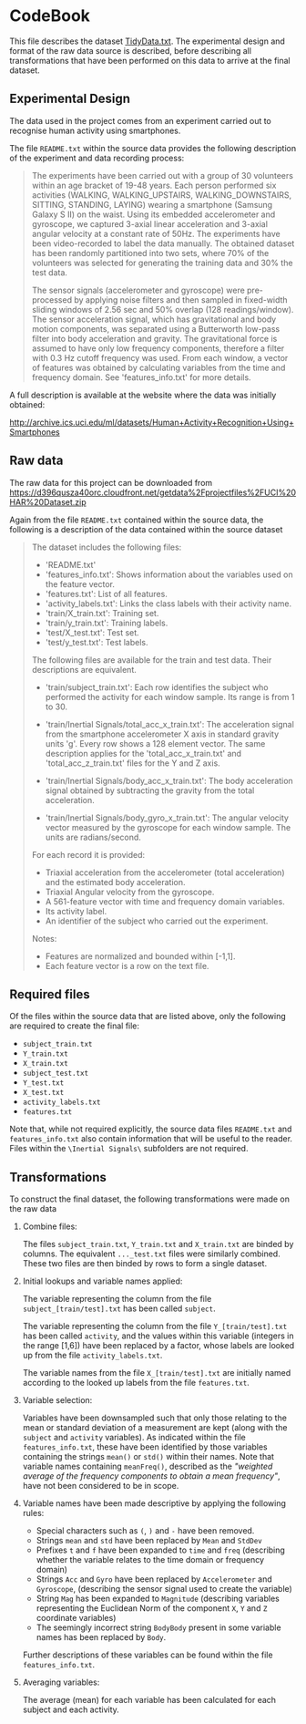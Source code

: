 # CodeBook

This file describes the dataset [TidyData.txt](https://github.com/dmsilverstone/GettingAndCleaningDataProject/blob/master/TidyData.txt).  The experimental design and format of the raw data source is described, before describing all transformations that have been performed on this data to arrive at the final dataset.

## Experimental Design
The data used in the project comes from an experiment carried out to recognise human activity using smartphones.

The file `README.txt` within the source data provides the following description of the experiment and data recording process: 

> The experiments have been carried out with a group of 30 volunteers within an age bracket of 19-48 years. Each person performed six activities (WALKING, WALKING_UPSTAIRS, WALKING_DOWNSTAIRS, SITTING, STANDING, LAYING) wearing a smartphone (Samsung Galaxy S II) on the waist. Using its embedded accelerometer and gyroscope, we captured 3-axial linear acceleration and 3-axial angular velocity at a constant rate of 50Hz. The experiments have been video-recorded to label the data manually. The obtained dataset has been randomly partitioned into two sets, where 70% of the volunteers was selected for generating the training data and 30% the test data.
>
>The sensor signals (accelerometer and gyroscope) were pre-processed by applying noise filters and then sampled in fixed-width sliding windows of 2.56 sec and 50% overlap (128 readings/window). The sensor acceleration signal, which has gravitational and body motion components, was separated using a Butterworth low-pass filter into body acceleration and gravity. The gravitational force is assumed to have only low frequency components, therefore a filter with 0.3 Hz cutoff frequency was used. From each window, a vector of features was obtained by calculating variables from the time and frequency domain. See 'features_info.txt' for more details.

A full description is available at the website where the data was initially obtained:

<http://archive.ics.uci.edu/ml/datasets/Human+Activity+Recognition+Using+Smartphones>

## Raw data
The raw data for this project can be downloaded from
<https://d396qusza40orc.cloudfront.net/getdata%2Fprojectfiles%2FUCI%20HAR%20Dataset.zip>

Again from the file `README.txt` contained within the source data, the following is a description of the data contained within the source dataset

> The dataset includes the following files:
>
> - 'README.txt'
> - 'features_info.txt': Shows information about the variables used on the feature vector.
> - 'features.txt': List of all features.
> - 'activity_labels.txt': Links the class labels with their activity name.
> - 'train/X_train.txt': Training set.
> - 'train/y_train.txt': Training labels.
> - 'test/X_test.txt': Test set.
> - 'test/y_test.txt': Test labels.
> 
> The following files are available for the train and test data. Their descriptions are equivalent. 
> 
> - 'train/subject_train.txt': Each row identifies the subject who performed the activity for each window sample. Its range is from 1 to 30. 
> 
> - 'train/Inertial Signals/total_acc_x_train.txt': The acceleration signal from the smartphone accelerometer X axis in standard gravity units 'g'. Every row shows a 128 element vector. The same description applies for the 'total_acc_x_train.txt' and 'total_acc_z_train.txt' files for the Y and Z axis. 
> 
> - 'train/Inertial Signals/body_acc_x_train.txt': The body acceleration signal obtained by subtracting the gravity from the total acceleration. 
> 
> - 'train/Inertial Signals/body_gyro_x_train.txt': The angular velocity vector measured by the gyroscope for each window sample. The units are radians/second. 
> 
> 
> For each record it is provided:
> 
> - Triaxial acceleration from the accelerometer (total acceleration) and the estimated body acceleration.
> - Triaxial Angular velocity from the gyroscope. 
> - A 561-feature vector with time and frequency domain variables. 
> - Its activity label. 
> - An identifier of the subject who carried out the experiment.
> 
> Notes: 
> 
> - Features are normalized and bounded within [-1,1].
> - Each feature vector is a row on the text file.

## Required files
Of the files within the source data that are listed above, only the following are required to create the final file: 

* `subject_train.txt`
* `Y_train.txt`
* `X_train.txt`
* `subject_test.txt`
* `Y_test.txt`
* `X_test.txt`
* `activity_labels.txt`
* `features.txt`

Note that, while not required explicitly, the source data files `README.txt` and `features_info.txt` also contain information that will be useful to the reader.  Files within the `\Inertial Signals\` subfolders are not required.

## Transformations
To construct the final dataset, the following transformations were made on the raw data

1. Combine files:

    The files `subject_train.txt`, `Y_train.txt` and `X_train.txt` are binded by columns.  The equivalent `..._test.txt` files were similarly combined.  These two files are then binded by rows to form a single dataset.

2. Initial lookups and variable names applied:

    The variable representing the column from the file `subject_[train/test].txt` has been called `subject`.   
    
    The variable representing the column from the file `Y_[train/test].txt` has been called `activity`, and the values within this variable (integers in the range [1,6]) have been replaced by a factor, whose labels are looked up from the file `activity_labels.txt`.
    
    The variable names from the file `X_[train/test].txt` are initially named according to the looked up labels from the file `features.txt`.  
    
3. Variable selection:

    Variables have been downsampled such that only those relating to the mean or standard deviation of a measurement are kept (along with the `subject` and `activity` variables).  As indicated within the file `features_info.txt`, these have been identified by those variables containing the strings `mean()` or `std()` within their names.  Note that variable names containing `meanFreq()`, described as the *"weighted average of the frequency components to obtain a mean frequency"*, have not been considered to be in scope.

4. Variable names have been made descriptive by applying the following rules:
   
    * Special characters such as `(`, `)` and `-` have been removed.
    * Strings `mean` and `std` have been replaced by `Mean` and `StdDev`
    * Prefixes `t` and `f` have been expanded to `time` and `freq` (describing whether the variable relates to the time domain or frequency domain)
    * Strings `Acc` and `Gyro` have been replaced by `Accelerometer` and `Gyroscope`, (describing the sensor signal used to create the variable)
    * String `Mag` has been expanded to `Magnitude` (describing variables representing the Euclidean Norm of the component `X`, `Y` and `Z` coordinate variables)
    * The seemingly incorrect string `BodyBody` present in some variable names has been replaced by `Body`.  
    
    Further descriptions of these variables can be found within the file `features_info.txt`.

5.  Averaging variables:

    The average (mean) for each variable has been calculated for each subject and each activity.


